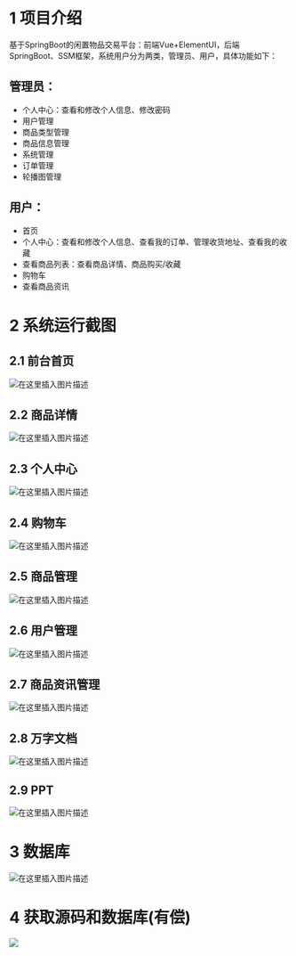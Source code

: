 # 1 项目介绍
基于SpringBoot的闲置物品交易平台：前端Vue+ElementUI，后端 SpringBoot、SSM框架，系统用户分为两类，管理员、用户，具体功能如下：
## 管理员：
- 个人中心：查看和修改个人信息、修改密码
- 用户管理
- 商品类型管理
- 商品信息管理
- 系统管理
- 订单管理
- 轮播图管理
## 用户：
- 首页
- 个人中心：查看和修改个人信息、查看我的订单、管理收货地址、查看我的收藏
- 查看商品列表：查看商品详情、商品购买/收藏
- 购物车
- 查看商品资讯
# 2 系统运行截图
## 2.1 前台首页
![在这里插入图片描述](images/01.png)
## 2.2 商品详情
![在这里插入图片描述](images/02.png)
## 2.3 个人中心
![在这里插入图片描述](images/03.png)
## 2.4 购物车
![在这里插入图片描述](images/04.png)
## 2.5 商品管理
![在这里插入图片描述](images/05.png)
## 2.6 用户管理
![在这里插入图片描述](images/06.png)
## 2.7 商品资讯管理
![在这里插入图片描述](images/07.png)
## 2.8 万字文档
![在这里插入图片描述](images/08.png)
## 2.9 PPT
![在这里插入图片描述](images/09.png)
# 3 数据库
![在这里插入图片描述](images/10.png)
# 4 获取源码和数据库(有偿)
![](images/11.png)
